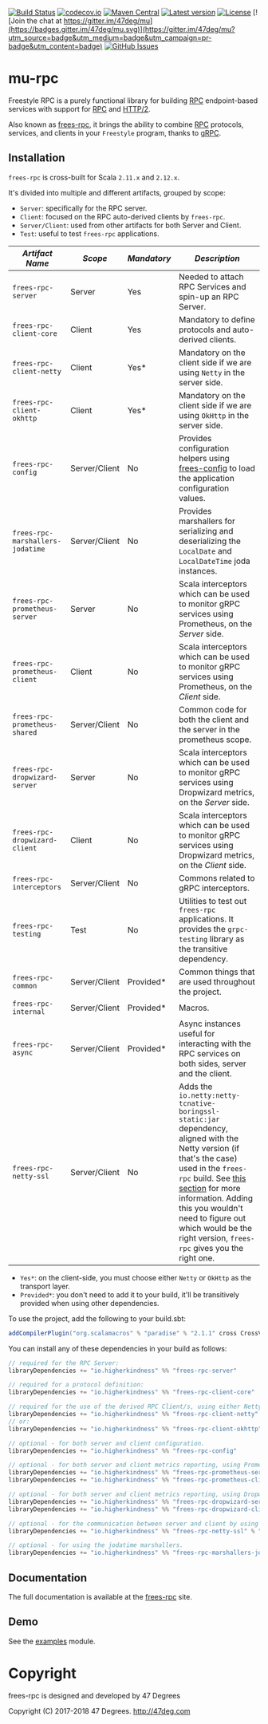 
[comment]: # (Start Badges)

[![Build Status](https://travis-ci.org/higherkindness/mu-rpc.svg?branch=master)](https://travis-ci.org/higherkindness/mu-rpc) [![codecov.io](http://codecov.io/github/higherkindness/mu-rpc/coverage.svg?branch=master)](http://codecov.io/github/higherkindness/mu-rpc?branch=master) [![Maven Central](https://img.shields.io/badge/maven%20central-0.15.1-green.svg)](https://oss.sonatype.org/#nexus-search;gav~io.higherkindness~frees-rpc*) [![Latest version](https://img.shields.io/badge/mu--rpc-0.15.1-green.svg)](https://index.scala-lang.org/higherkindness/mu-rpc) [![License](https://img.shields.io/badge/license-Apache%202-blue.svg)](https://raw.githubusercontent.com/higherkindness/mu-rpc/master/LICENSE) [![Join the chat at https://gitter.im/47deg/mu](https://badges.gitter.im/47deg/mu.svg)](https://gitter.im/47deg/mu?utm_source=badge&utm_medium=badge&utm_campaign=pr-badge&utm_content=badge) [![GitHub Issues](https://img.shields.io/github/issues/higherkindness/mu-rpc.svg)](https://github.com/higherkindness/mu-rpc/issues)

[comment]: # (End Badges)

# mu-rpc

Freestyle RPC is a purely functional library for building [RPC] endpoint-based services with support for [RPC] and [HTTP/2].

Also known as [frees-rpc], it brings the ability to combine [RPC] protocols, services, and clients in your `Freestyle` program, thanks to [gRPC].

## Installation

`frees-rpc` is cross-built for Scala `2.11.x` and `2.12.x`.

It's divided into multiple and different artifacts, grouped by scope:

* `Server`: specifically for the RPC server.
* `Client`: focused on the RPC auto-derived clients by `frees-rpc`.
* `Server/Client`: used from other artifacts for both Server and Client.
* `Test`: useful to test `frees-rpc` applications.

*Artifact Name* | *Scope* | *Mandatory* | *Description*
--- | --- | --- | ---
`frees-rpc-server` | Server | Yes | Needed to attach RPC Services and spin-up an RPC Server.
`frees-rpc-client-core` | Client | Yes | Mandatory to define protocols and auto-derived clients.
`frees-rpc-client-netty` | Client | Yes* | Mandatory on the client side if we are using `Netty` in the server side.
`frees-rpc-client-okhttp` | Client | Yes* | Mandatory on the client side if we are using `OkHttp` in the server side.
`frees-rpc-config` | Server/Client | No | Provides configuration helpers using [frees-config] to load the application configuration values.
`frees-rpc-marshallers-jodatime` | Server/Client | No | Provides marshallers for serializing and deserializing the `LocalDate` and `LocalDateTime` joda instances.
`frees-rpc-prometheus-server` | Server | No | Scala interceptors which can be used to monitor gRPC services using Prometheus, on the _Server_ side.
`frees-rpc-prometheus-client` | Client | No | Scala interceptors which can be used to monitor gRPC services using Prometheus, on the _Client_ side.
`frees-rpc-prometheus-shared` | Server/Client | No | Common code for both the client and the server in the prometheus scope.
`frees-rpc-dropwizard-server` | Server | No | Scala interceptors which can be used to monitor gRPC services using Dropwizard metrics, on the _Server_ side.
`frees-rpc-dropwizard-client` | Client | No | Scala interceptors which can be used to monitor gRPC services using Dropwizard metrics, on the _Client_ side.
`frees-rpc-interceptors` | Server/Client | No | Commons related to gRPC interceptors.
`frees-rpc-testing` | Test | No | Utilities to test out `frees-rpc` applications. It provides the `grpc-testing` library as the transitive dependency.
`frees-rpc-common` | Server/Client | Provided* | Common things that are used throughout the project.
`frees-rpc-internal` | Server/Client | Provided* | Macros.
`frees-rpc-async` | Server/Client | Provided* | Async instances useful for interacting with the RPC services on both sides, server and the client.
`frees-rpc-netty-ssl` | Server/Client | No | Adds the `io.netty:netty-tcnative-boringssl-static:jar` dependency, aligned with the Netty version (if that's the case) used in the `frees-rpc` build. See [this section](https://github.com/grpc/grpc-java/blob/master/SECURITY.md#netty) for more information. Adding this you wouldn't need to figure out which would be the right version, `frees-rpc` gives you the right one.

* `Yes*`: on the client-side, you must choose either `Netty` or `OkHttp` as the transport layer.
* `Provided*`: you don't need to add it to your build, it'll be transitively provided when using other dependencies.

To use the project, add the following to your build.sbt:

```scala
addCompilerPlugin("org.scalamacros" % "paradise" % "2.1.1" cross CrossVersion.patch)
```

You can install any of these dependencies in your build as follows:

[comment]: # (Start Replace)

```scala
// required for the RPC Server:
libraryDependencies += "io.higherkindness" %% "frees-rpc-server"            % "0.15.1"

// required for a protocol definition:
libraryDependencies += "io.higherkindness" %% "frees-rpc-client-core"       % "0.15.1"

// required for the use of the derived RPC Client/s, using either Netty or OkHttp as transport layer:
libraryDependencies += "io.higherkindness" %% "frees-rpc-client-netty"      % "0.15.1"
// or:
libraryDependencies += "io.higherkindness" %% "frees-rpc-client-okhttp"     % "0.15.1"

// optional - for both server and client configuration.
libraryDependencies += "io.higherkindness" %% "frees-rpc-config"            % "0.15.1"

// optional - for both server and client metrics reporting, using Prometheus.
libraryDependencies += "io.higherkindness" %% "frees-rpc-prometheus-server" % "0.15.1"
libraryDependencies += "io.higherkindness" %% "frees-rpc-prometheus-client" % "0.15.1"

// optional - for both server and client metrics reporting, using Dropwizard.
libraryDependencies += "io.higherkindness" %% "frees-rpc-dropwizard-server" % "0.15.1"
libraryDependencies += "io.higherkindness" %% "frees-rpc-dropwizard-client" % "0.15.1"

// optional - for the communication between server and client by using SSL/TLS.
libraryDependencies += "io.higherkindness" %% "frees-rpc-netty-ssl" % "0.15.1"

// optional - for using the jodatime marshallers.
libraryDependencies += "io.higherkindness" %% "frees-rpc-marshallers-jodatime" % "0.15.1"
```

[comment]: # (End Replace)

## Documentation

The full documentation is available at the [frees-rpc](https://higherkindness.github.io/mu-rpc) site.

## Demo

See the [examples](/modules/examples) module.

[RPC]: https://en.wikipedia.org/wiki/Remote_procedure_call
[HTTP/2]: https://http2.github.io/
[gRPC]: https://grpc.io/
[frees-rpc]: https://higherkindness.github.io/mu-rpc/
[frees-config]: http://frees.io/docs/patterns/config/

[comment]: # (Start Copyright)
# Copyright

frees-rpc is designed and developed by 47 Degrees

Copyright (C) 2017-2018 47 Degrees. <http://47deg.com>

[comment]: # (End Copyright)